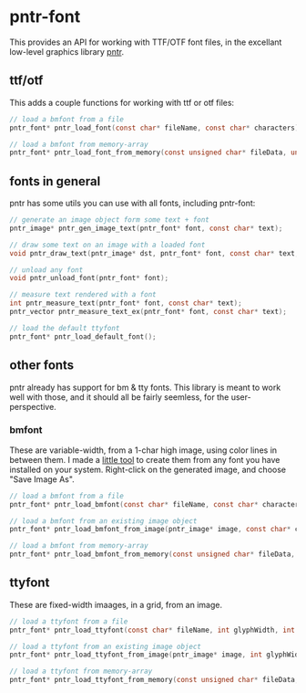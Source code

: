# pntr-font

This provides an API for working with TTF/OTF font files, in the excellant low-level graphics library [pntr](https://github.com/robloach/pntr).

## ttf/otf

This adds a couple functions for working with ttf or otf files:

```c
// load a bmfont from a file
pntr_font* pntr_load_font(const char* fileName, const char* characters);

// load a bmfont from memory-array
pntr_font* pntr_load_font_from_memory(const unsigned char* fileData, unsigned int dataSize, const char* characters);
```

## fonts in general

pntr has some utils you can use with all fonts, including pntr-font:

```c
// generate an image object form some text + font
pntr_image* pntr_gen_image_text(pntr_font* font, const char* text);

// draw some text on an image with a loaded font
void pntr_draw_text(pntr_image* dst, pntr_font* font, const char* text, int posX, int posY);

// unload any font
void pntr_unload_font(pntr_font* font);

// measure text rendered with a font
int pntr_measure_text(pntr_font* font, const char* text);
pntr_vector pntr_measure_text_ex(pntr_font* font, const char* text);

// load the default ttyfont
pntr_font* pntr_load_default_font();
```

## other fonts

pntr already has support for bm & tty fonts. This library is meant to work well with those, and it should all be fairly seemless, for the user-perspective.


### bmfont

These are variable-width, from a 1-char high image, using color lines in between them. I made a [little tool](https://lovefont.surge.sh) to create them from any font you have installed on your system. Right-click on the generated image, and choose "Save Image As".

```c
// load a bmfont from a file
pntr_font* pntr_load_bmfont(const char* fileName, const char* characters);

// load a bmfont from an existing image object
pntr_font* pntr_load_bmfont_from_image(pntr_image* image, const char* characters);

// load a bmfont from memory-array
pntr_font* pntr_load_bmfont_from_memory(const unsigned char* fileData, unsigned int dataSize, const char* characters);
```

## ttyfont

These are fixed-width imaages, in a grid, from an image.

```c
// load a ttyfont from a file
pntr_font* pntr_load_ttyfont(const char* fileName, int glyphWidth, int glyphHeight, const char* characters);

// load a ttyfont from an existing image object
pntr_font* pntr_load_ttyfont_from_image(pntr_image* image, int glyphWidth, int glyphHeight, const char* characters);

// load a ttyfont from memory-array
pntr_font* pntr_load_ttyfont_from_memory(const unsigned char* fileData, unsigned int dataSize, int glyphWidth, int glyphHeight, const char* characters);
```